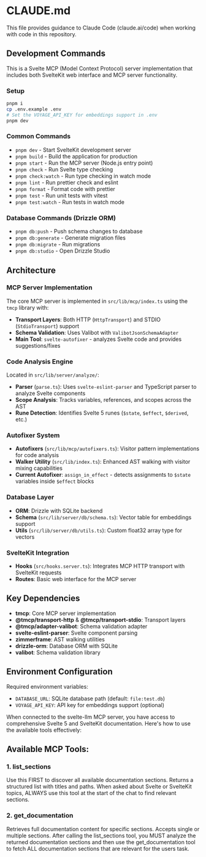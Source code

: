# CLAUDE.md

This file provides guidance to Claude Code (claude.ai/code) when working with code in this repository.

## Development Commands

This is a Svelte MCP (Model Context Protocol) server implementation that includes both SvelteKit web interface and MCP server functionality.

### Setup

```bash
pnpm i
cp .env.example .env
# Set the VOYAGE_API_KEY for embeddings support in .env
pnpm dev
```

### Common Commands

- `pnpm dev` - Start SvelteKit development server
- `pnpm build` - Build the application for production
- `pnpm start` - Run the MCP server (Node.js entry point)
- `pnpm check` - Run Svelte type checking
- `pnpm check:watch` - Run type checking in watch mode
- `pnpm lint` - Run prettier check and eslint
- `pnpm format` - Format code with prettier
- `pnpm test` - Run unit tests with vitest
- `pnpm test:watch` - Run tests in watch mode

### Database Commands (Drizzle ORM)

- `pnpm db:push` - Push schema changes to database
- `pnpm db:generate` - Generate migration files
- `pnpm db:migrate` - Run migrations
- `pnpm db:studio` - Open Drizzle Studio

## Architecture

### MCP Server Implementation

The core MCP server is implemented in `src/lib/mcp/index.ts` using the `tmcp` library with:

- **Transport Layers**: Both HTTP (`HttpTransport`) and STDIO (`StdioTransport`) support
- **Schema Validation**: Uses Valibot with `ValibotJsonSchemaAdapter`
- **Main Tool**: `svelte-autofixer` - analyzes Svelte code and provides suggestions/fixes

### Code Analysis Engine

Located in `src/lib/server/analyze/`:

- **Parser** (`parse.ts`): Uses `svelte-eslint-parser` and TypeScript parser to analyze Svelte components
- **Scope Analysis**: Tracks variables, references, and scopes across the AST
- **Rune Detection**: Identifies Svelte 5 runes (`$state`, `$effect`, `$derived`, etc.)

### Autofixer System

- **Autofixers** (`src/lib/mcp/autofixers.ts`): Visitor pattern implementations for code analysis
- **Walker Utility** (`src/lib/index.ts`): Enhanced AST walking with visitor mixing capabilities
- **Current Autofixer**: `assign_in_effect` - detects assignments to `$state` variables inside `$effect` blocks

### Database Layer

- **ORM**: Drizzle with SQLite backend
- **Schema** (`src/lib/server/db/schema.ts`): Vector table for embeddings support
- **Utils** (`src/lib/server/db/utils.ts`): Custom float32 array type for vectors

### SvelteKit Integration

- **Hooks** (`src/hooks.server.ts`): Integrates MCP HTTP transport with SvelteKit requests
- **Routes**: Basic web interface for the MCP server

## Key Dependencies

- **tmcp**: Core MCP server implementation
- **@tmcp/transport-http** & **@tmcp/transport-stdio**: Transport layers
- **@tmcp/adapter-valibot**: Schema validation adapter
- **svelte-eslint-parser**: Svelte component parsing
- **zimmerframe**: AST walking utilities
- **drizzle-orm**: Database ORM with SQLite
- **valibot**: Schema validation library

## Environment Configuration

Required environment variables:

- `DATABASE_URL`: SQLite database path (default: `file:test.db`)
- `VOYAGE_API_KEY`: API key for embeddings support (optional)

When connected to the svelte-llm MCP server, you have access to comprehensive Svelte 5 and SvelteKit documentation. Here's how to use the available tools effectively:

## Available MCP Tools:

### 1. list_sections

Use this FIRST to discover all available documentation sections. Returns a structured list with titles and paths.
When asked about Svelte or SvelteKit topics, ALWAYS use this tool at the start of the chat to find relevant sections.

### 2. get_documentation

Retrieves full documentation content for specific sections. Accepts single or multiple sections.
After calling the list_sections tool, you MUST analyze the returned documentation sections and then use the get_documentation tool to fetch ALL documentation sections that are relevant for the users task.
